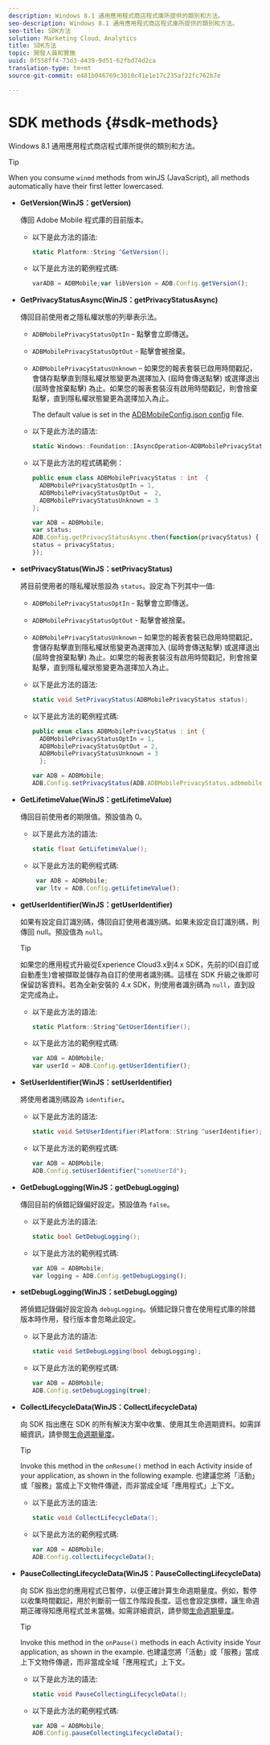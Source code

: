 ```yaml
---
description: Windows 8.1 通用應用程式商店程式庫所提供的類別和方法。
seo-description: Windows 8.1 通用應用程式商店程式庫所提供的類別和方法。
seo-title: SDK方法
solution: Marketing Cloud、Analytics
title: SDK方法
topic: 開發人員和實施
uuid: 0f558ff4-73d3-4439-9d51-62fbd74d2ca
translation-type: tm+mt
source-git-commit: e481b046769c3010c41e1e17c235af22fc762b7e

---
```



# SDK methods {#sdk-methods}

Windows 8.1 通用應用程式商店程式庫所提供的類別和方法。

>[!TIP]
>
>When you consume `winmd` methods from winJS (JavaScript), all methods automatically have their first letter lowercased.

* **GetVersion(WinJS：getVersion)**

   傳回 Adobe Mobile 程式庫的目前版本。

   * 以下是此方法的語法:

      ```csharp
      static Platform::String ^GetVersion();
      ```

   * 以下是此方法的範例程式碼:

      ```js
      varADB = ADBMobile;var libVersion = ADB.Config.getVersion(); 
      ```

* **GetPrivacyStatusAsync(WinJS：getPrivacyStatusAsync)**

   傳回目前使用者之隱私權狀態的列舉表示法。

   * `ADBMobilePrivacyStatusOptIn` - 點擊會立即傳送。
   * `ADBMobilePrivacyStatusOptOut` - 點擊會被捨棄。
   * `ADBMobilePrivacyStatusUnknown` – 如果您的報表套裝已啟用時間戳記，會儲存點擊直到隱私權狀態變更為選擇加入 (屆時會傳送點擊) 或選擇退出 (屆時會捨棄點擊) 為止。如果您的報表套裝沒有啟用時間戳記，則會捨棄點擊，直到隱私權狀態變更為選擇加入為止。

      The default value is set in the [ADBMobileConfig.json config](/help/windows-appstore/c-configuration/c.json.md) file.

   * 以下是此方法的語法:

      ```csharp
      static Windows::Foundation::IAsyncOperation<ADBMobilePrivacyStatus> ^getPrivacyStatusAsync(); 
      ```

   * 以下是此方法的程式碼範例：

      ```csharp
      public enum class ADBMobilePrivacyStatus : int  {
        ADBMobilePrivacyStatusOptIn = 1, 
        ADBMobilePrivacyStatusOptOut =  2,
        ADBMobilePrivacyStatusUnknown = 3
      };
      ```

      ```js
      var ADB = ADBMobile;
      var status;
      ADB.Config.getPrivacyStatusAsync.then(function(privacyStatus) {
      status = privacyStatus;
      }); 
      ```

* **setPrivacyStatus(WinJS：setPrivacyStatus)**

   將目前使用者的隱私權狀態設為 `status`。設定為下列其中一值:

   * `ADBMobilePrivacyStatusOptIn` - 點擊會立即傳送。
   * `ADBMobilePrivacyStatusOptOut` - 點擊會被捨棄。
   * `ADBMobilePrivacyStatusUnknown` – 如果您的報表套裝已啟用時間戳記，會儲存點擊直到隱私權狀態變更為選擇加入 (屆時會傳送點擊) 或選擇退出 (屆時會捨棄點擊) 為止。如果您的報表套裝沒有啟用時間戳記，則會捨棄點擊，直到隱私權狀態變更為選擇加入為止。

   * 以下是此方法的語法:

      ```csharp
      static void SetPrivacyStatus(ADBMobilePrivacyStatus status);
      ```

   * 以下是此方法的範例程式碼:

      ```csharp
      public enum class ADBMobilePrivacyStatus : int {
        ADBMobilePrivacyStatusOptIn = 1,
        ADBMobilePrivacyStatusOptOut = 2,
        ADBMobilePrivacyStatusUnknown = 3
        }; 
      ```

      ```js
      var ADB = ADBMobile;
      ADB.Config.setPrivacyStatus(ADB.ADBMobilePrivacyStatus.adbmobilePrivacyStatusOptIn); 
      ```

* **GetLifetimeValue(WinJS：getLifetimeValue)**

   傳回目前使用者的期限值。預設值為 0。

   * 以下是此方法的語法:

      ```csharp
      static float GetLifetimeValue();
      ```

   * 以下是此方法的範例程式碼:

      ```js
       var ADB = ADBMobile;
       var ltv = ADB.Config.getLifetimeValue(); 
      ```

* **getUserIdentifier(WinJS：getUserIdentifier)**

   如果有設定自訂識別碼，傳回自訂使用者識別碼。如果未設定自訂識別碼，則傳回 null。預設值為 `null`。

   >[!TIP]
   >
   >如果您的應用程式升級從Experience Cloud3.x到4.x SDK，先前的ID(自訂或自動產生)會被擷取並儲存為自訂的使用者識別碼。這樣在 SDK 升級之後即可保留訪客資料。若為全新安裝的 4.x SDK，則使用者識別碼為 `null`，直到設定完成為止。

   * 以下是此方法的語法:

      ```csharp
      static Platform::String^GetUserIdentifier();
      ```

   * 以下是此方法的範例程式碼:

      ```js
      var ADB = ADBMobile;
      var userId = ADB.Config.getUserIdentifier(); 
      ```

* **SetUserIdentifier(WinJS：setUserIdentifier)**

   將使用者識別碼設為 `identifier`。

   * 以下是此方法的語法:

      ```csharp
      static void SetUserIdentifier(Platform::String ^userIdentifier);
      ```

   * 以下是此方法的範例程式碼:

      ```js
      var ADB = ADBMobile;
      ADB.Config.setUserIdentifier("someUserId"); 
      ```

* **GetDebugLogging(WinJS：getDebugLogging)**

   傳回目前的偵錯記錄偏好設定。預設值為 `false`。

   * 以下是此方法的語法:

      ```csharp
      static bool GetDebugLogging(); 
      ```

   * 以下是此方法的範例程式碼:

      ```js
      var ADB = ADBMobile;
      var logging = ADB.Config.getDebugLogging(); 
      ```

* **setDebugLogging(WinJS：setDebugLogging)**

   將偵錯記錄偏好設定設為 `debugLogging`。偵錯記錄只會在使用程式庫的除錯版本時作用，發行版本會忽略此設定。

   * 以下是此方法的語法:

      ```csharp
      static void SetDebugLogging(bool debugLogging); 
      ```

   * 以下是此方法的範例程式碼:

      ```js
      var ADB = ADBMobile;
      ADB.Config.setDebugLogging(true); 
      ```

* **CollectLifecycleData(WinJS：CollectLifecycleData)**

   向 SDK 指出應在 SDK 的所有解決方案中收集、使用其生命週期資料。如需詳細資訊，請參閱[生命週期量度](/help/windows-appstore/metrics.md)。

   >[!TIP]
   >
   >Invoke this method in the `onResume()` method in each Activity inside of your application, as shown in the following example. 也建議您將「活動」或「服務」當成上下文物件傳遞，而非當成全域「應用程式」上下文。

   * 以下是此方法的語法:

      ```csharp
      static void CollectLifecycleData();
      ```

   * 以下是此方法的範例程式碼:

      ```js
      var ADB = ADBMobile;
      ADB.Config.collectLifecycleData(); 
      ```

* **PauseCollectingLifecycleData(WinJS：PauseCollectingLifecycleData)**

   向 SDK 指出您的應用程式已暫停，以便正確計算生命週期量度。例如，暫停以收集時間戳記，用於判斷前一個工作階段長度。這也會設定旗標，讓生命週期正確得知應用程式並未當機。如需詳細資訊，請參閱[生命週期量度](/help/windows-appstore/metrics.md)。

   >[!TIP]
   >
   >Invoke this method in the `onPause()` methods in each Activity inside Your application, as shown in the example. 也建議您將「活動」或「服務」當成上下文物件傳遞，而非當成全域「應用程式」上下文。

   * 以下是此方法的語法:

      ```csharp
      static void PauseCollectingLifecycleData();
      ```

   * 以下是此方法的範例程式碼:

      ```js
      var ADB = ADBMobile;
      ADB.Config.pauseCollectingLifecycleData();
      ```
